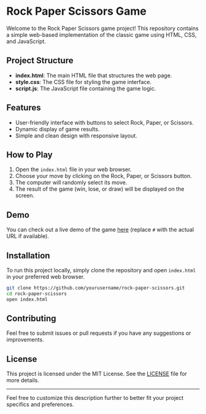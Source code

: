 
# Rock Paper Scissors Game

Welcome to the Rock Paper Scissors game project! This repository contains a simple web-based implementation of the classic game using HTML, CSS, and JavaScript.

## Project Structure

- **index.html**: The main HTML file that structures the web page.
- **style.css**: The CSS file for styling the game interface.
- **script.js**: The JavaScript file containing the game logic.

## Features

- User-friendly interface with buttons to select Rock, Paper, or Scissors.
- Dynamic display of game results.
- Simple and clean design with responsive layout.

## How to Play

1. Open the `index.html` file in your web browser.
2. Choose your move by clicking on the Rock, Paper, or Scissors button.
3. The computer will randomly select its move.
4. The result of the game (win, lose, or draw) will be displayed on the screen.

## Demo

You can check out a live demo of the game [here](#) (replace `#` with the actual URL if available).

## Installation

To run this project locally, simply clone the repository and open `index.html` in your preferred web browser.

```bash
git clone https://github.com/yourusername/rock-paper-scissors.git
cd rock-paper-scissors
open index.html
```

## Contributing

Feel free to submit issues or pull requests if you have any suggestions or improvements.

## License

This project is licensed under the MIT License. See the [LICENSE](LICENSE) file for more details.

---

Feel free to customize this description further to better fit your project specifics and preferences.
